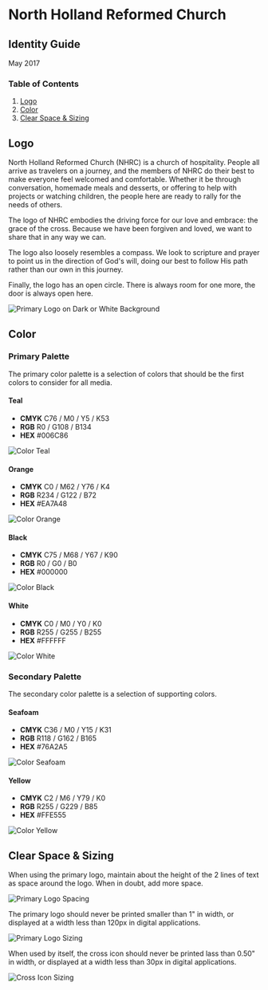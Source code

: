 # North Holland Reformed Church

## Identity Guide

May 2017

### Table of Contents

1. [Logo](#logo)
2. [Color](#color)
3. [Clear Space & Sizing](#clearspacesizing)
## Logo

North Holland Reformed Church (NHRC) is a church of hospitality. People all arrive as travelers on a journey, and the members of NHRC do their best to make everyone feel welcomed and comfortable. Whether it be through conversation, homemade meals and desserts, or offering to help with projects or watching children, the people here are ready to rally for the needs of others.

The logo of NHRC embodies the driving force for our love and embrace: the grace of the cross. Because we have been forgiven and loved, we want to share that in any way we can.

The logo also loosely resembles a compass. We look to scripture and prayer to point us in the direction of God's will, doing our best to follow His path rather than our own in this journey.

Finally, the logo has an open circle. There is always room for one more, the door is always open here.

![](./identity/identity_dark_or_light.png "Primary Logo on Dark or White Background")

## Color

### Primary Palette

The primary color palette is a selection of colors that should be the first colors to consider for all media.

#### Teal

* **CMYK** C76 / M0 / Y5 / K53
* **RGB** R0 / G108 / B134
* **HEX** #006C86

![](./identity/identity_color_teal.png "Color Teal")

#### Orange

* **CMYK** C0 / M62 / Y76 / K4
* **RGB** R234 / G122 / B72
* **HEX** #EA7A48

![](./identity/identity_color_orange.png "Color Orange")

#### Black
* **CMYK** C75 / M68 / Y67 / K90
* **RGB** R0 / G0 / B0
* **HEX** #000000

![](./identity/identity_color_black.png "Color Black")

#### White

* **CMYK** C0 / M0 / Y0 / K0
* **RGB** R255 / G255 / B255
* **HEX** #FFFFFF

![](./identity/identity_color_white.png "Color White")

### Secondary Palette

The secondary color palette is a selection of supporting colors.

#### Seafoam

* **CMYK** C36 / M0 / Y15 / K31
* **RGB** R118 / G162 / B165
* **HEX** #76A2A5

![](./identity/identity_color_seafoam.png "Color Seafoam")

#### Yellow

* **CMYK** C2 / M6 / Y79 / K0
* **RGB** R255 / G229 / B85
* **HEX** #FFE555

![](./identity/identity_color_yellow.png "Color Yellow")

## Clear Space & Sizing

When using the primary logo, maintain about the height of the 2 lines of text as space around the logo. When in doubt, add more space.

![](./identity/logo_spacing_example.jpg "Primary Logo Spacing")

The primary logo should never be printed smaller than 1" in width, or displayed at a width less than 120px in digital applications.

![](./identity/logo_size_primary.jpg "Primary Logo Sizing")

When used by itself, the cross icon should never be printed lass than 0.50" in width, or displayed at a width less than 30px in digital applications.

![](./identity/logo_size_cross.jpg "Cross Icon Sizing")
